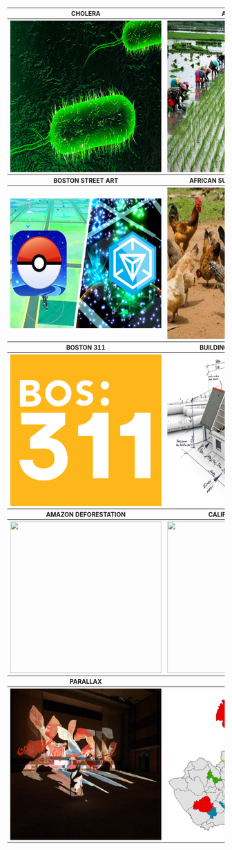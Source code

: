 <table align="center">
  <tr>
  <th><b><center>     CHOLERA     </center></b></th>
  <th><b><center>     AGRICULTURE     </center></b></th>
  </tr>
  <tr>
  <th><a href="https://aish-venkat.github.io/gis/cholera/"><img src="/gis/cholera.jpg" width="350" height="350"></a></th>
  <th><a href="https://aish-venkat.github.io/gis/tn_ag/"><img src="/gis/tn_ag.jpg" width="350" height="350"></a></th>
  </tr>
  <tr>
  <th><b><center>     BOSTON STREET ART     </center></b></th>
  <th><b><center>     AFRICAN SUSTAINABLE LIVESTOCK     </center></b></th>
  </tr>
  <tr>
  <th><a href="https://aish-venkat.github.io/gis/bos_art/"><img src="/gis/bos_art.jpg" width="350" height="300"></a></th>
  <th><a href="https://aish-venkat.github.io/gis/asl2050/"><img src="/gis/asl2050.jpg" width="350" height="350"></a></th>
  </tr>
  <tr>
  <th><b><center>     BOSTON 311     </center></b></th>
  <th><b><center>     BUILDING CODE VIOLATIONS     </center></b></th>
  </tr>
  <tr>
  <th><a href="https://aish-venkat.github.io/gis/bos311/"><img src="/gis/bos311.png" width="350" height="350"></a></th>
  <th><a href="https://aish-venkat.github.io/gis/bldgcd/"><img src="/gis/bldgcd.png" width="350" height="350"></a></th>
  </tr>
  <tr>
  <th><b><center>     AMAZON DEFORESTATION     </center></b></th>
  <th><b><center>     CALIFORNIA DROUGHT     </center></b></th>
  </tr>
  <tr>
  <th><a href="https://aish-venkat.github.io/gis/amazon/"><img src="/gis/amazon.jpg" width="350" height="350"></a></th>
  <th><a href="https://aish-venkat.github.io/gis/ca_drought/"><img src="/gis/ca_drought.jpg" width="350" height="350"></a></th>
  </tr>
  <tr>
  <th><b><center>     PARALLAX    </center></b></th>
  <th><b><center>     JALISCO     </center></b></th>
  </tr>
  <tr>
  <th><a href="https://aish-venkat.github.io/gis/parallax/"><img src="/gis/parallax.jpg" width="350" height="350"></a></th>
  <th><a href="https://aish-venkat.github.io/gis/jalisco/"><img src="/gis/jalisco-01.jpg" width="350" height="350"></a></th>
  </tr>
  <tr>
  </tr>
</table>
